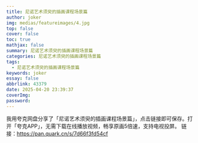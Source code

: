 ```yaml
---
title: 尼诺艺术须臾的插画课程场景篇
author: joker
img: medias/featureimages/4.jpg
top: false
cover: false
toc: true
mathjax: false
summary: 尼诺艺术须臾的插画课程场景篇
categories: 尼诺艺术须臾的插画课程场景篇
tags:
  - 尼诺艺术须臾的插画课程场景篇
keywords: joker
essay: false
abbrlink: 43379
date: 2025-04-20 23:39:37
coverImg:
password:
---
```


我用夸克网盘分享了「尼诺艺术须臾的插画课程场景篇」，点击链接即可保存。打开「夸克APP」，无需下载在线播放视频，畅享原画5倍速，支持电视投屏。
链接：https://pan.quark.cn/s/7d66f3fd54cf

